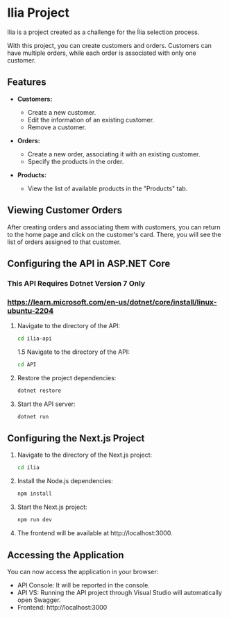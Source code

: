 # Ilia Project

Ilia is a project created as a challenge for the Ília selection process.

With this project, you can create customers and orders. Customers can have multiple orders, while each order is associated with only one customer.

## Features

- **Customers:**

  - Create a new customer.
  - Edit the information of an existing customer.
  - Remove a customer.

- **Orders:**
  - Create a new order, associating it with an existing customer.
  - Specify the products in the order.
- **Products:**
  - View the list of available products in the "Products" tab.

## Viewing Customer Orders

After creating orders and associating them with customers, you can return to the home page and click on the customer's card. There, you will see the list of orders assigned to that customer.

## Configuring the API in ASP.NET Core

### This API Requires Dotnet Version 7 Only
### https://learn.microsoft.com/en-us/dotnet/core/install/linux-ubuntu-2204

1. Navigate to the directory of the API:
   ```bash
   cd ilia-api
   ```
   1.5 Navigate to the directory of the API:
   ```bash
   cd API
   ```
2. Restore the project dependencies:
   ```bash
   dotnet restore
   ```
3. Start the API server:
   ```bash
   dotnet run
   ```

## Configuring the Next.js Project

1. Navigate to the directory of the Next.js project:
   ```bash
   cd ilia
   ```
2. Install the Node.js dependencies:
   ```bash
   npm install
   ```
3. Start the Next.js project:
   ```bash
   npm run dev
   ```
4. The frontend will be available at http://localhost:3000.

## Accessing the Application

You can now access the application in your browser:

- API Console: It will be reported in the console.
- API VS: Running the API project through Visual Studio will automatically open Swagger.
- Frontend: http://localhost:3000
